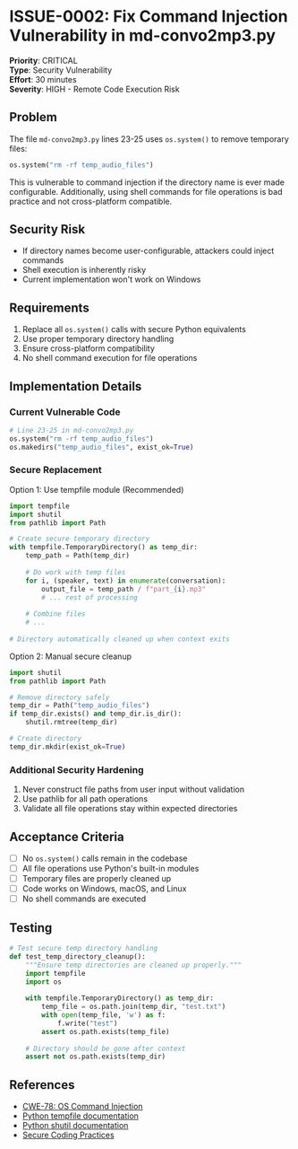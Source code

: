 # ISSUE-0002: Fix Command Injection Vulnerability in md-convo2mp3.py

**Priority**: CRITICAL  
**Type**: Security Vulnerability  
**Effort**: 30 minutes  
**Severity**: HIGH - Remote Code Execution Risk

## Problem

The file `md-convo2mp3.py` lines 23-25 uses `os.system()` to remove temporary files:

```python
os.system("rm -rf temp_audio_files")
```

This is vulnerable to command injection if the directory name is ever made configurable. Additionally, using shell commands for file operations is bad practice and not cross-platform compatible.

## Security Risk

- If directory names become user-configurable, attackers could inject commands
- Shell execution is inherently risky
- Current implementation won't work on Windows

## Requirements

1. Replace all `os.system()` calls with secure Python equivalents
2. Use proper temporary directory handling
3. Ensure cross-platform compatibility
4. No shell command execution for file operations

## Implementation Details

### Current Vulnerable Code
```python
# Line 23-25 in md-convo2mp3.py
os.system("rm -rf temp_audio_files")
os.makedirs("temp_audio_files", exist_ok=True)
```

### Secure Replacement

Option 1: Use tempfile module (Recommended)
```python
import tempfile
import shutil
from pathlib import Path

# Create secure temporary directory
with tempfile.TemporaryDirectory() as temp_dir:
    temp_path = Path(temp_dir)
    
    # Do work with temp files
    for i, (speaker, text) in enumerate(conversation):
        output_file = temp_path / f"part_{i}.mp3"
        # ... rest of processing
    
    # Combine files
    # ... 
    
# Directory automatically cleaned up when context exits
```

Option 2: Manual secure cleanup
```python
import shutil
from pathlib import Path

# Remove directory safely
temp_dir = Path("temp_audio_files")
if temp_dir.exists() and temp_dir.is_dir():
    shutil.rmtree(temp_dir)

# Create directory
temp_dir.mkdir(exist_ok=True)
```

### Additional Security Hardening

1. Never construct file paths from user input without validation
2. Use pathlib for all path operations
3. Validate all file operations stay within expected directories

## Acceptance Criteria

- [ ] No `os.system()` calls remain in the codebase
- [ ] All file operations use Python's built-in modules
- [ ] Temporary files are properly cleaned up
- [ ] Code works on Windows, macOS, and Linux
- [ ] No shell commands are executed

## Testing

```python
# Test secure temp directory handling
def test_temp_directory_cleanup():
    """Ensure temp directories are cleaned up properly."""
    import tempfile
    import os
    
    with tempfile.TemporaryDirectory() as temp_dir:
        temp_file = os.path.join(temp_dir, "test.txt")
        with open(temp_file, 'w') as f:
            f.write("test")
        assert os.path.exists(temp_file)
    
    # Directory should be gone after context
    assert not os.path.exists(temp_dir)
```

## References

- [CWE-78: OS Command Injection](https://cwe.mitre.org/data/definitions/78.html)
- [Python tempfile documentation](https://docs.python.org/3/library/tempfile.html)
- [Python shutil documentation](https://docs.python.org/3/library/shutil.html)
- [Secure Coding Practices](https://owasp.org/www-project-secure-coding-practices-quick-reference-guide/)